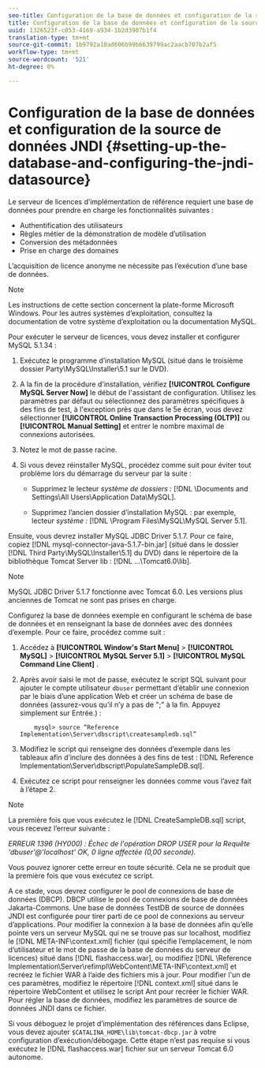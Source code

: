 ```yaml
---
seo-title: Configuration de la base de données et configuration de la source de données JNDI
title: Configuration de la base de données et configuration de la source de données JNDI
uuid: 1326523f-c053-4169-a934-1b2d3907b1f4
translation-type: tm+mt
source-git-commit: 1b9792a10ad606b99b6639799ac2aacb707b2af5
workflow-type: tm+mt
source-wordcount: '521'
ht-degree: 0%

---
```



# Configuration de la base de données et configuration de la source de données JNDI {#setting-up-the-database-and-configuring-the-jndi-datasource}

Le serveur de licences d’implémentation de référence requiert une base de données pour prendre en charge les fonctionnalités suivantes :

* Authentification des utilisateurs
* Règles métier de la démonstration de modèle d’utilisation
* Conversion des métadonnées
* Prise en charge des domaines

L’acquisition de licence anonyme ne nécessite pas l’exécution d’une base de données.

>[!NOTE]
>
>Les instructions de cette section concernent la plate-forme Microsoft Windows. Pour les autres systèmes d’exploitation, consultez la documentation de votre système d’exploitation ou la documentation MySQL.

Pour exécuter le serveur de licences, vous devez installer et configurer MySQL 5.1.34 :

1. Exécutez le programme d’installation MySQL (situé dans le troisième dossier Party\MySQL\Installer\5.1 sur le DVD).
1. A la fin de la procédure d&#39;installation, vérifiez **[!UICONTROL Configure MySQL Server Now]** le début de l&#39;assistant de configuration. Utilisez les paramètres par défaut ou sélectionnez des paramètres spécifiques à des fins de test, à l&#39;exception près que dans le 5e écran, vous devez sélectionner **[!UICONTROL Online Transaction Processing (OLTP)]** ou **[!UICONTROL Manual Setting]** et entrer le nombre maximal de connexions autorisées.

1. Notez le mot de passe racine.
1. Si vous devez réinstaller MySQL, procédez comme suit pour éviter tout problème lors du démarrage du serveur par la suite :

   * Supprimez le lecteur *système de dossiers :* [!DNL \Documents and Settings\All Users\Application Data\MySQL].

   * Supprimez l’ancien dossier d’installation MySQL : par exemple, lecteur *système :* [!DNL \Program Files\MySQL\MySQL Server 5.1].

Ensuite, vous devrez installer MySQL JDBC Driver 5.1.7. Pour ce faire, copiez [!DNL mysql-connector-java-5.1.7-bin.jar] (situé dans le dossier [!DNL Third Party\MySQL\Installer\5.1] du DVD) dans le répertoire de la bibliothèque Tomcat Server lib : [!DNL ...\Tomcat6.0\lib].

>[!NOTE]
>
>MySQL JDBC Driver 5.1.7 fonctionne avec Tomcat 6.0. Les versions plus anciennes de Tomcat ne sont pas prises en charge.

Configurez la base de données exemple en configurant le schéma de base de données et en renseignant la base de données avec des données d’exemple. Pour ce faire, procédez comme suit :

1. Accédez à **[!UICONTROL Window's Start Menu]** > **[!UICONTROL MySQL]** > **[!UICONTROL MySQL Server 5.1]** > **[!UICONTROL MySQL Command Line Client]** .
1. Après avoir saisi le mot de passe, exécutez le script SQL suivant pour ajouter le compte utilisateur `dbuser` permettant d’établir une connexion par le biais d’une application Web et créer un schéma de base de données (assurez-vous qu’il n’y a pas de &quot;;&quot; à la fin. Appuyez simplement sur Entrée.) :

   ```
       mysql> source “Reference Implementation\Server\dbscript\createsampledb.sql”
   ```

1. Modifiez le script qui renseigne des données d’exemple dans les tableaux afin d’inclure des données à des fins de test : [!DNL Reference Implementation\Server\dbscript\PopulateSampleDB.sql].
1. Exécutez ce script pour renseigner les données comme vous l’avez fait à l’étape 2.

>[!NOTE]
>
>La première fois que vous exécutez le [!DNL CreateSampleDB.sql] script, vous recevez l’erreur suivante :

*ERREUR 1396 (HY000) : Échec de l&#39;opération DROP USER pour la Requête &#39;dbuser&#39;@&#39;localhost&#39; OK, 0 ligne affectée (0,00 seconde).*

Vous pouvez ignorer cette erreur en toute sécurité. Cela ne se produit que la première fois que vous exécutez ce script.

A ce stade, vous devrez configurer le pool de connexions de base de données (DBCP). DBCP utilise le pool de connexions de base de données Jakarta-Commons. Une base de données TestDB de source de données JNDI est configurée pour tirer parti de ce pool de connexions au serveur d’applications. Pour modifier la connexion à la base de données afin qu’elle pointe vers un serveur MySQL qui ne se trouve pas sur localhost, modifiez le [!DNL META-INF\context.xml] fichier (qui spécifie l’emplacement, le nom d’utilisateur et le mot de passe de la base de données du serveur de licences) situé dans [!DNL flashaccess.war], ou modifiez [!DNL \Reference Implementation\Server\refimpl\WebContent\META-INF\context.xml] et recréez le fichier WAR à l’aide des fichiers mis à jour. Pour modifier l&#39;un de ces paramètres, modifiez le répertoire [!DNL context.xml] situé dans le répertoire WebContent et utilisez le script Ant pour recréer le fichier WAR. Pour régler la base de données, modifiez les paramètres de source de données JNDI dans ce fichier.

Si vous déboguez le projet d’implémentation des références dans Eclipse, vous devez ajouter `$CATALINA_HOME\lib\tomcat-dbcp.jar` à votre configuration d’exécution/débogage. Cette étape n’est pas requise si vous exécutez le [!DNL flashaccess.war] fichier sur un serveur Tomcat 6.0 autonome.
